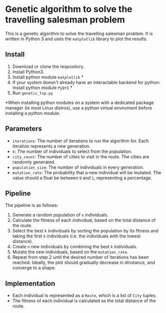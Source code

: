 # Genetic algorithm to solve the travelling salesman problem

This is a genetic algorithm to solve the travelling salesman problem. It is written in Python 3 and uses the `matplotlib` library to plot the results.

## Install

1. Download or clone the respository.
2. Install Python3.
3. Install python module `matplotlib` *
4. If your system doesn't already have an interactable backend for python: Install python module `PyQt5` *
5. Run `genetic_tsp.py`

*When installing python modules on a system with a dedicated package manager (ie most Linux distros), use a python virtual enviroment before installing a python module.

## Parameters

* `iterations`: The number of iterations to run the algorithm for. Each iteration represents a new generation.
* `k`: The number of individuals to select from the population.
* `city_count`: The number of cities to visit in the route. The cities are randomly generated.
* `population_size`: The number of individuals in every generation.
* `mutation_rate`: The probability that a new individual will be mutated. The value should a float be between `0` and `1`, representing a percentage.

## Pipeline

The pipeline is as follows:

1. Generate a random population of `n` individuals.
2. Calculate the fitness of each individual, based on the total distance of the route.
3. Select the best `k` individuals by sorting the population by its fitness and taking the first `k` individuals (i.e. the individuals with the lowest distance).
4. Create `n` new individuals by combining the best `k` individuals.
5. Mutate the new individuals, based on the `mutation_rate`.
6. Repeat from step 2 until the desired number of iterations has been reached. Ideally, the plot should gradually decrease in dinstance, and converge to a shape.

## Implementation

* Each individual is represented as a `Route`, which is a list of `City` tuples.
* The fitness of each individual is calculated as the total distance of the route.
